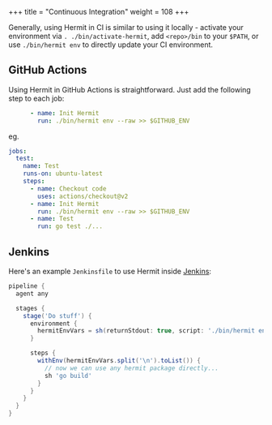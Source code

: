 +++
title = "Continuous Integration"
weight = 108
+++

Generally, using Hermit in CI is similar to using it locally - activate
your environment via `. ./bin/activate-hermit`, add `<repo>/bin` to your
`$PATH`, or use `./bin/hermit env` to directly update your CI environment.

## GitHub Actions

Using Hermit in GitHub Actions is straightforward. Just add the following step to each job:

```yaml
      - name: Init Hermit
        run: ./bin/hermit env --raw >> $GITHUB_ENV
```

eg.

```yaml
jobs:
  test:
    name: Test
    runs-on: ubuntu-latest
    steps:
      - name: Checkout code
        uses: actions/checkout@v2
      - name: Init Hermit
        run: ./bin/hermit env --raw >> $GITHUB_ENV
      - name: Test
        run: go test ./...
```

## Jenkins

Here's an example `Jenkinsfile` to use Hermit inside [Jenkins](https://www.jenkins.io/):

```groovy
pipeline {
  agent any

  stages {
    stage('Do stuff') {
      environment {
        hermitEnvVars = sh(returnStdout: true, script: './bin/hermit env --raw').trim()
      }

      steps {
        withEnv(hermitEnvVars.split('\n').toList()) {
          // now we can use any hermit package directly...
          sh 'go build'
        }
      }
    }
  }
}
```

